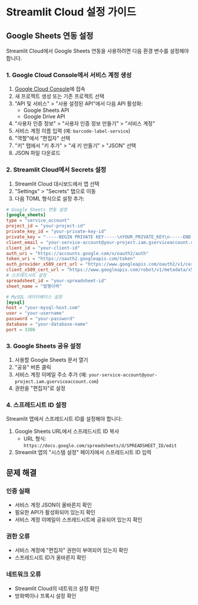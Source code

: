 # Streamlit Cloud 설정 가이드

## Google Sheets 연동 설정

Streamlit Cloud에서 Google Sheets 연동을 사용하려면 다음 환경 변수를 설정해야 합니다.

### 1. Google Cloud Console에서 서비스 계정 생성

1. [Google Cloud Console](https://console.cloud.google.com/)에 접속
2. 새 프로젝트 생성 또는 기존 프로젝트 선택
3. "API 및 서비스" > "사용 설정된 API"에서 다음 API 활성화:
   - Google Sheets API
   - Google Drive API
4. "사용자 인증 정보" > "사용자 인증 정보 만들기" > "서비스 계정"
5. 서비스 계정 이름 입력 (예: `barcode-label-service`)
6. "역할"에서 "편집자" 선택
7. "키" 탭에서 "키 추가" > "새 키 만들기" > "JSON" 선택
8. JSON 파일 다운로드

### 2. Streamlit Cloud에서 Secrets 설정

1. Streamlit Cloud 대시보드에서 앱 선택
2. "Settings" > "Secrets" 탭으로 이동
3. 다음 TOML 형식으로 설정 추가:

```toml
# Google Sheets 연동 설정
[google_sheets]
type = "service_account"
project_id = "your-project-id"
private_key_id = "your-private-key-id"
private_key = "-----BEGIN PRIVATE KEY-----\nYOUR_PRIVATE_KEY\n-----END PRIVATE KEY-----\n"
client_email = "your-service-account@your-project.iam.gserviceaccount.com"
client_id = "your-client-id"
auth_uri = "https://accounts.google.com/o/oauth2/auth"
token_uri = "https://oauth2.googleapis.com/token"
auth_provider_x509_cert_url = "https://www.googleapis.com/oauth2/v1/certs"
client_x509_cert_url = "https://www.googleapis.com/robot/v1/metadata/x509/your-service-account%40your-project.iam.gserviceaccount.com"
# 스프레드시트 설정
spreadsheet_id = "your-spreadsheet-id"
sheet_name = "발행이력"

# MySQL 데이터베이스 설정
[mysql]
host = "your-mysql-host.com"
user = "your-username"
password = "your-password"
database = "your-database-name"
port = 3306
```

### 3. Google Sheets 공유 설정

1. 사용할 Google Sheets 문서 열기
2. "공유" 버튼 클릭
3. 서비스 계정 이메일 주소 추가 (예: `your-service-account@your-project.iam.gserviceaccount.com`)
4. 권한을 "편집자"로 설정

### 4. 스프레드시트 ID 설정

Streamlit 앱에서 스프레드시트 ID를 설정해야 합니다:

1. Google Sheets URL에서 스프레드시트 ID 복사
   - URL 형식: `https://docs.google.com/spreadsheets/d/SPREADSHEET_ID/edit`
2. Streamlit 앱의 "시스템 설정" 페이지에서 스프레드시트 ID 입력

## 문제 해결

### 인증 실패
- 서비스 계정 JSON이 올바른지 확인
- 필요한 API가 활성화되어 있는지 확인
- 서비스 계정 이메일이 스프레드시트에 공유되어 있는지 확인

### 권한 오류
- 서비스 계정에 "편집자" 권한이 부여되어 있는지 확인
- 스프레드시트 ID가 올바른지 확인

### 네트워크 오류
- Streamlit Cloud의 네트워크 설정 확인
- 방화벽이나 프록시 설정 확인
